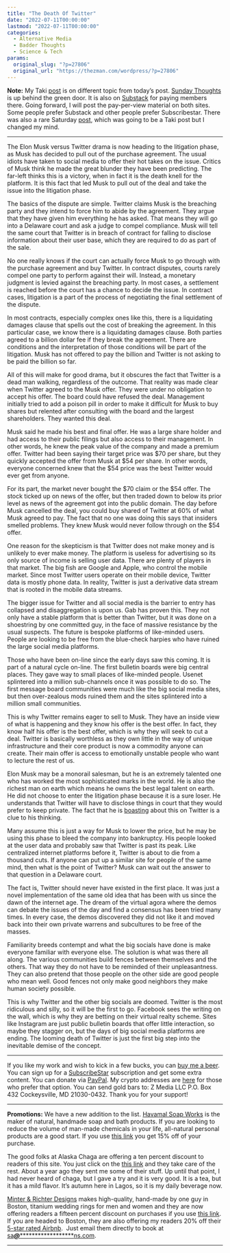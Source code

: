 ```yaml
---
title: "The Death Of Twitter"
date: "2022-07-11T00:00:00"
lastmod: "2022-07-11T00:00:00"
categories:
  - Alternative Media
  - Badder Thoughts
  - Science & Tech
params:
  original_slug: "?p=27806"
  original_url: "https://thezman.com/wordpress/?p=27806"
---
```


**Note:** My Taki <a
href="https://www.takimag.com/article/the-righteous-god-called-democracy/"
rel="noopener" target="_blank">post</a> is on different topic from
today’s post.
<a href="https://www.subscribestar.com/posts/650333" rel="noopener"
target="_blank">Sunday Thoughts</a> is up behind the green door. It is
also on <a
href="https://thedissident.substack.com/p/sunday-thoughts-july-10-2022"
rel="noopener" target="_blank">Substack</a> for paying members there.
Going forward, I will post the pay-per-view material on both sites. Some
people prefer Substack and other people prefer Subscribestar. There was
also a rare Saturday
<a href="https://www.subscribestar.com/posts/648109" rel="noopener"
target="_blank">post</a>, which was going to be a Taki post but I
changed my mind.

------------------------------------------------------------------------

The Elon Musk versus Twitter drama is now heading to the litigation
phase, as Musk has decided to pull out of the purchase agreement. The
usual idiots have taken to social media to offer their hot takes on the
issue. Critics of Musk think he made the great blunder they have been
predicting. The far-left thinks this is a victory, when in fact it is
the death knell for the platform. It is this fact that led Musk to pull
out of the deal and take the issue into the litigation phase.

The basics of the dispute are simple. Twitter claims Musk is the
breaching party and they intend to force him to abide by the agreement.
They argue that they have given him everything he has asked. That means
they will go into a Delaware court and ask a judge to compel compliance.
Musk will tell the same court that Twitter is in breach of contract for
falling to disclose information about their user base, which they are
required to do as part of the sale.

No one really knows if the court can actually force Musk to go through
with the purchase agreement and buy Twitter. In contract disputes,
courts rarely compel one party to perform against their will. Instead, a
monetary judgment is levied against the breaching party. In most cases,
a settlement is reached before the court has a chance to decide the
issue. In contract cases, litigation is a part of the process of
negotiating the final settlement of the dispute.

In most contracts, especially complex ones like this, there is a
liquidating damages clause that spells out the cost of breaking the
agreement. In this particular case, we know there is a liquidating
damages clause. Both parties agreed to a billion dollar fee if they
break the agreement. There are conditions and the interpretation of
those conditions will be part of the litigation. Musk has not offered to
pay the billion and Twitter is not asking to be paid the billion so far.

All of this will make for good drama, but it obscures the fact that
Twitter is a dead man walking, regardless of the outcome. That reality
was made clear when Twitter agreed to the Musk offer. They were under no
obligation to accept his offer. The board could have refused the deal.
Management initially tried to add a poison pill in order to make it
difficult for Musk to buy shares but relented after consulting with the
board and the largest shareholders. They wanted this deal.

Musk said he made his best and final offer. He was a large share holder
and had access to their public filings but also access to their
management. In other words, he knew the peak value of the company and
made a premium offer. Twitter had been saying their target price was $70
per share, but they quickly accepted the offer from Musk at $54 per
share. In other words, everyone concerned knew that the $54 price was
the best Twitter would ever get from anyone.

For its part, the market never bought the $70 claim or the $54 offer.
The stock ticked up on news of the offer, but then traded down to below
its prior level as news of the agreement got into the public domain. The
day before Musk cancelled the deal, you could buy shared of Twitter at
60% of what Musk agreed to pay. The fact that no one was doing this says
that insiders smelled problems. They knew Musk would never follow
through on the $54 offer.

One reason for the skepticism is that Twitter does not make money and is
unlikely to ever make money. The platform is useless for advertising so
its only source of income is selling user data. There are plenty of
players in that market. The big fish are Google and Apple, who control
the mobile market. Since most Twitter users operate on their mobile
device, Twitter data is mostly phone data. In reality, Twitter is just a
derivative data stream that is rooted in the mobile data streams.

The bigger issue for Twitter and all social media is the barrier to
entry has collapsed and disaggregation is upon us. Gab has proven this.
They not only have a stable platform that is better than Twitter, but it
was done on a shoestring by one committed guy, in the face of massive
resistance by the usual suspects. The future is bespoke platforms of
like-minded users. People are looking to be free from the blue-check
harpies who have ruined the large social media platforms.

Those who have been on-line since the early days saw this coming. It is
part of a natural cycle on-line. The first bulletin boards were big
central places. They gave way to small places of like-minded people.
Usenet splintered into a million sub-channels once it was possible to do
so. The first message board communities were much like the big social
media sites, but then over-zealous mods ruined them and the sites
splintered into a million small communities.

This is why Twitter remains eager to sell to Musk. They have an inside
view of what is happening and they know his offer is the best offer. In
fact, they know half his offer is the best offer, which is why they will
seek to cut a deal. Twitter is basically worthless as they own little in
the way of unique infrastructure and their core product is now a
commodity anyone can create. Their main offer is access to emotionally
unstable people who want to lecture the rest of us.

Elon Musk may be a monorail salesman, but he is an extremely talented
one who has worked the most sophisticated marks in the world. He is also
the richest man on earth which means he owns the best legal talent on
earth. He did not choose to enter the litigation phase because it is a
sure loser. He understands that Twitter will have to disclose things in
court that they would prefer to keep private. The fact that he is
<a href="https://twitter.com/elonmusk/status/1546344529460174849"
rel="noopener" target="_blank">boasting</a> about this on Twitter is a
clue to his thinking.

Many assume this is just a way for Musk to lower the price, but he may
be using this phase to bleed the company into bankruptcy. His people
looked at the user data and probably saw that Twitter is past its peak.
Like centralized internet platforms before it, Twitter is about to die
from a thousand cuts. If anyone can put up a similar site for people of
the same mind, then what is the point of Twitter? Musk can wait out the
answer to that question in a Delaware court.

The fact is, Twitter should never have existed in the first place. It
was just a novel implementation of the same old idea that has been with
us since the dawn of the internet age. The dream of the virtual agora
where the demos can debate the issues of the day and find a consensus
has been tried many times. In every case, the demos discovered they did
not like it and moved back into their own private warrens and
subcultures to be free of the masses.

Familiarity breeds contempt and what the big socials have done is make
everyone familiar with everyone else. The solution is what was there all
along. The various communities build fences between themselves and the
others. That way they do not have to be reminded of their
unpleasantness. They can also pretend that those people on the other
side are good people who mean well. Good fences not only make good
neighbors they make human society possible.

This is why Twitter and the other big socials are doomed. Twitter is the
most ridiculous and silly, so it will be the first to go. Facebook sees
the writing on the wall, which is why they are betting on their virtual
realty scheme. Sites like Instagram are just public bulletin boards that
offer little interaction, so maybe they stagger on, but the days of big
social media platforms are ending. The looming death of Twitter is just
the first big step into the inevitable demise of the concept.

------------------------------------------------------------------------

If you like my work and wish to kick in a few bucks, you can
<a href="https://www.buymeacoffee.com/mujolulu" rel="noopener"
target="_blank">buy me a beer</a>. You can sign up for a
<a href="https://www.subscribestar.com/the-z-blog" rel="noopener"
target="_blank">SubscribeStar</a> subscription and get some extra
content. You can donate via <a
href="https://www.paypal.com/donate/?cmd=_s-xclick&amp;hosted_button_id=UDAS2Q8JYA6CN&amp;source=url"
rel="noopener" target="_blank">PayPal</a>. My crypto addresses are
<a href="https://thezman.com/wordpress/?page_id=22713" rel="noopener"
target="_blank">here</a> for those who prefer that option. You can send
gold bars to: Z Media LLC P.O. Box 432 Cockeysville, MD 21030-0432.
Thank you for your support!

------------------------------------------------------------------------

**Promotions:** We have a new addition to the list.
<a href="https://havamalsoapworks.com/" rel="noopener"
target="_blank">Havamal Soap Works</a> is the maker of natural, handmade
soap and bath products. If you are looking to reduce the volume of
man-made chemicals in your life, all-natural personal products are a
good start. If you use
<a href="https://havamalsoapworks.com/discount/ZMAN" rel="noopener"
target="_blank">this link</a> you get 15% off of your purchase.

The good folks at Alaska Chaga are offering a ten percent discount to
readers of this site. You just click on the
<a href="https://alaskachaga.us/discount/ZMAN" rel="noopener noreferrer"
target="_blank">this link</a> and they take care of the rest. About a
year ago they sent me some of their stuff. Up until that point, I had
never heard of chaga, but I gave a try and it is very good. It is a tea,
but it has a mild flavor. It’s autumn here in Lagos, so it is my daily
beverage now.

<a href="https://www.minterandrichterdesigns.com/"
rel="noreferrer nofollow noopener" target="_blank">Minter &amp; Richter
Designs</a> makes high-quality, hand-made by one guy in Boston, titanium
wedding rings for men and women and they are now offering readers a
fifteen percent discount on purchases if you use
<a href="https://www.minterandrichterdesigns.com/discount/ZMAN"
rel="noreferrer nofollow noopener" target="_blank">this link</a>.
<span class="highlight"><span class="colour"><span class="font"><span class="size">If
you are headed to Boston, they are also offering my readers 20% off
their <a
href="https://www.airbnb.com/users/7988017/listings?user_id=7988017&amp;s=3"
rel="noopener noreferrer" target="_blank">5-star rated Airbnb</a>.  Just
email them directly to book at
<a href="mailto:sa***@*********************ns.com"
data-original-string="gk/wV0xCqmtamy820+fb2A==cb7orepetYMnxC2i+3jU1zrFN34uR213ro8tgKgUPKBTxQZLIziqeK8UhBv5HaYdzQv"><span
class="apbct-email-encoder"
data-original-string="swNHx2jCj59UedGI8oZIbQ==cb7oZb31FGUCqb5KxHhHp4BtSihGLQG4dPWsyJW7uaWs4E2S5AI8jxU7uxKwFo7uRxk"
title="This contact has been encoded by Anti-Spam by CleanTalk. Click to decode. To finish the decoding make sure that JavaScript is enabled in your browser.">sa<span
class="apbct-blur">***</span>@<span
class="apbct-blur">*********************</span>ns.com</span></a>.</span></span></span></span>

------------------------------------------------------------------------
